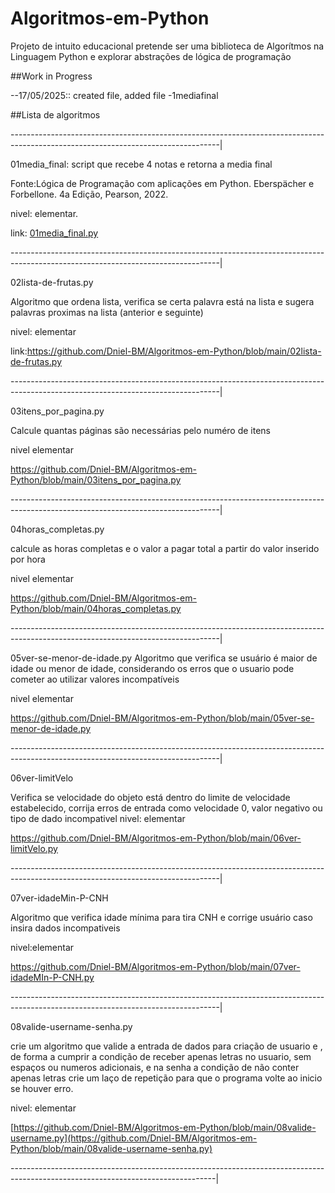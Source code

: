 # Algoritmos-em-Python
Projeto de intuito educacional pretende ser uma biblioteca de Algorítmos na Linguagem Python e explorar abstrações de lógica de programação

##Work in Progress

--17/05/2025:: created file, added file -1mediafinal

##Lista de algoritmos

----------------------------------------------------------------------------------------------------------------------------------|


01media_final: script que recebe 4 notas e retorna a media final

Fonte:Lógica de Programação com aplicações em Python. Eberspächer e Forbellone. 4a Edição, Pearson, 2022.

nivel: elementar.

link: [01media_final.py](https://github.com/Dniel-BM/Algoritmos-em-Python/blob/main/01media_final.py)

----------------------------------------------------------------------------------------------------------------------------------|


02lista-de-frutas.py

Algoritmo que ordena lista, verifica se certa palavra está na lista e sugera palavras proximas na lista (anterior e seguinte)

nivel: elementar

link:https://github.com/Dniel-BM/Algoritmos-em-Python/blob/main/02lista-de-frutas.py

----------------------------------------------------------------------------------------------------------------------------------|


03itens_por_pagina.py

Calcule quantas páginas são necessárias pelo numéro de itens

nivel elementar

https://github.com/Dniel-BM/Algoritmos-em-Python/blob/main/03itens_por_pagina.py

----------------------------------------------------------------------------------------------------------------------------------|


04horas_completas.py

calcule as horas completas e o valor a pagar total a partir do valor inserido por hora

nivel elementar

https://github.com/Dniel-BM/Algoritmos-em-Python/blob/main/04horas_completas.py

----------------------------------------------------------------------------------------------------------------------------------|


05ver-se-menor-de-idade.py
Algoritmo que verifica se usuário é maior de idade ou menor de idade, considerando os
erros que o usuario pode cometer ao utilizar valores incompatíveis

nivel elementar

https://github.com/Dniel-BM/Algoritmos-em-Python/blob/main/05ver-se-menor-de-idade.py

----------------------------------------------------------------------------------------------------------------------------------|


06ver-limitVelo

Verifica se velocidade do objeto está dentro do limite de velocidade estabelecido,
corrija erros de entrada como velocidade 0, valor negativo ou tipo de dado incompativel
nivel: elementar

https://github.com/Dniel-BM/Algoritmos-em-Python/blob/main/06ver-limitVelo.py

----------------------------------------------------------------------------------------------------------------------------------|


07ver-idadeMin-P-CNH

Algoritmo que verifica idade mínima para tira CNH e corrige usuário caso insira dados
incompativeis

nivel:elementar

https://github.com/Dniel-BM/Algoritmos-em-Python/blob/main/07ver-idadeMIn-P-CNH.py

----------------------------------------------------------------------------------------------------------------------------------|


08valide-username-senha.py

crie um algoritmo que valide a entrada de dados para criação de usuario e ,
de forma a cumprir a condição de receber apenas letras no usuario,
sem espaços ou numeros adicionais, e na senha a condição de não conter apenas letras
crie um laço de repetição para que o programa volte ao inicio se houver erro.


nivel: elementar

[https://github.com/Dniel-BM/Algoritmos-em-Python/blob/main/08valide-username.py](https://github.com/Dniel-BM/Algoritmos-em-Python/blob/main/08valide-username-senha.py)

---------------------------------------------------------------------------------------------------------------------------------|
